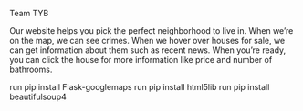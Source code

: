 Team TYB

Our website helps you pick the perfect neighborhood to live in. When we’re on the map, we can see crimes. When we hover over houses for sale, we can get information about them such as recent news. When you’re ready, you can click the house for more information like price and number of bathrooms.

run pip install Flask-googlemaps
run pip install html5lib
run pip install beautifulsoup4
